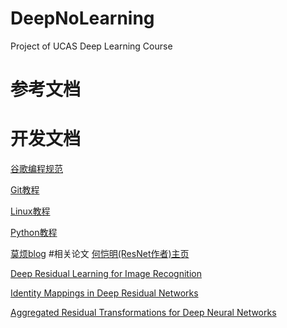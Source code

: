 # DeepNoLearning
Project of UCAS Deep Learning Course 
# 参考文档
# 开发文档
[谷歌编程规范](https://github.com/zh-google-styleguide/zh-google-styleguide)

[Git教程](https://www.liaoxuefeng.com/wiki/0013739516305929606dd18361248578c67b8067c8c017b000)

[Linux教程](https://www.linuxprobe.com/book)

[Python教程](https://www.liaoxuefeng.com/wiki/0014316089557264a6b348958f449949df42a6d3a2e542c000)

[莫烦blog](https://morvanzhou.github.io/)
#相关论文
[何恺明(ResNet作者)主页](http://kaiminghe.com/)

[Deep Residual Learning for Image Recognition](http://arxiv.org/abs/1512.03385)

[Identity Mappings in Deep Residual Networks](http://arxiv.org/abs/1603.05027)

[Aggregated Residual Transformations for Deep Neural Networks](https://arxiv.org/abs/1611.05431)
